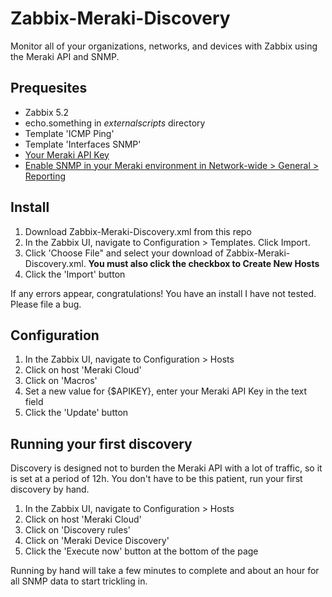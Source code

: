 # Zabbix-Meraki-Discovery
Monitor all of your organizations, networks, and devices with Zabbix using the Meraki API and SNMP. 

## Prequesites
* Zabbix 5.2
* echo.something in *externalscripts* directory
* Template 'ICMP Ping'
* Template 'Interfaces SNMP'
* [Your Meraki API Key](https://documentation.meraki.com/General_Administration/Other_Topics/Cisco_Meraki_Dashboard_API#Enable_API_access)
* [Enable SNMP in your Meraki environment in Network-wide > General > Reporting](https://documentation.meraki.com/General_Administration/Monitoring_and_Reporting/SNMP_Overview_and_Configuration#Configuration)

## Install
1. Download Zabbix-Meraki-Discovery.xml from this repo
2. In the Zabbix UI, navigate to Configuration > Templates.  Click Import.
3. Click 'Choose File" and select your download of Zabbix-Meraki-Discovery.xml. __You must also click the checkbox to Create New Hosts__
4. Click the 'Import' button

If any errors appear, congratulations!  You have an install I have not tested.  Please file a bug.

## Configuration
1. In the Zabbix UI, navigate to Configuration > Hosts
2. Click on host 'Meraki Cloud'
3. Click on 'Macros'
4. Set a new value for {$APIKEY}, enter your Meraki API Key in the text field
5. Click the 'Update' button

## Running your first discovery
Discovery is designed not to burden the Meraki API with a lot of traffic, so it is set at a period of 12h.  You don't have to be this patient, run your first discovery by hand.
1. In the Zabbix UI, navigate to Configuration > Hosts
2. Click on host 'Meraki Cloud'
3. Click on 'Discovery rules'
4. Click on 'Meraki Device Discovery'
5. Click the 'Execute now' button at the bottom of the page

Running by hand will take a few minutes to complete and about an hour for all SNMP data to start trickling in.  
